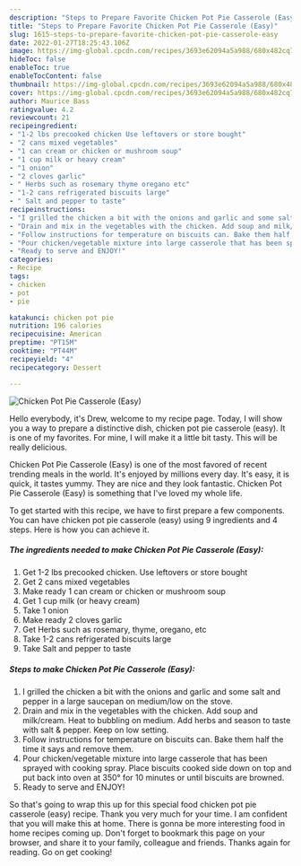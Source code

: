 ```yaml
---
description: "Steps to Prepare Favorite Chicken Pot Pie Casserole (Easy)"
title: "Steps to Prepare Favorite Chicken Pot Pie Casserole (Easy)"
slug: 1615-steps-to-prepare-favorite-chicken-pot-pie-casserole-easy
date: 2022-01-27T18:25:43.106Z
image: https://img-global.cpcdn.com/recipes/3693e62094a5a988/680x482cq70/chicken-pot-pie-casserole-easy-recipe-main-photo.jpg
hideToc: false
enableToc: true
enableTocContent: false
thumbnail: https://img-global.cpcdn.com/recipes/3693e62094a5a988/680x482cq70/chicken-pot-pie-casserole-easy-recipe-main-photo.jpg
cover: https://img-global.cpcdn.com/recipes/3693e62094a5a988/680x482cq70/chicken-pot-pie-casserole-easy-recipe-main-photo.jpg
author: Maurice Bass
ratingvalue: 4.2
reviewcount: 21
recipeingredient:
- "1-2 lbs precooked chicken Use leftovers or store bought"
- "2 cans mixed vegetables"
- "1 can cream or chicken or mushroom soup"
- "1 cup milk or heavy cream"
- "1 onion"
- "2 cloves garlic"
- " Herbs such as rosemary thyme oregano etc"
- "1-2 cans refrigerated biscuits large"
- " Salt and pepper to taste"
recipeinstructions:
- "I grilled the chicken a bit with the onions and garlic and some salt and pepper in a large saucepan on medium/low on the stove."
- "Drain and mix in the vegetables with the chicken. Add soup and milk/cream. Heat to bubbling on medium. Add herbs and season to taste with salt & pepper. Keep on low setting."
- "Follow instructions for temperature on biscuits can. Bake them half the time it says and remove them."
- "Pour chicken/vegetable mixture into large casserole that has been sprayed with cooking spray. Place biscuits cooked side down on top and put back into oven at 350° for 10 minutes or until biscuits are browned."
- "Ready to serve and ENJOY!"
categories:
- Recipe
tags:
- chicken
- pot
- pie

katakunci: chicken pot pie 
nutrition: 196 calories
recipecuisine: American
preptime: "PT15M"
cooktime: "PT44M"
recipeyield: "4"
recipecategory: Dessert

---
```



![Chicken Pot Pie Casserole (Easy)](https://img-global.cpcdn.com/recipes/3693e62094a5a988/680x482cq70/chicken-pot-pie-casserole-easy-recipe-main-photo.jpg)

Hello everybody, it's Drew, welcome to my recipe page. Today, I will show you a way to prepare a distinctive dish, chicken pot pie casserole (easy). It is one of my favorites. For mine, I will make it a little bit tasty. This will be really delicious.

Chicken Pot Pie Casserole (Easy) is one of the most favored of recent trending meals in the world. It's enjoyed by millions every day. It's easy, it is quick, it tastes yummy. They are nice and they look fantastic. Chicken Pot Pie Casserole (Easy) is something that I've loved my whole life.




To get started with this recipe, we have to first prepare a few components. You can have chicken pot pie casserole (easy) using 9 ingredients and 4 steps. Here is how you can achieve it.

<!--inarticleads1-->

##### The ingredients needed to make Chicken Pot Pie Casserole (Easy):

1. Get 1-2 lbs precooked chicken. Use leftovers or store bought
1. Get 2 cans mixed vegetables
1. Make ready 1 can cream or chicken or mushroom soup
1. Get 1 cup milk (or heavy cream)
1. Take 1 onion
1. Make ready 2 cloves garlic
1. Get  Herbs such as rosemary, thyme, oregano, etc
1. Take 1-2 cans refrigerated biscuits large
1. Take  Salt and pepper to taste




<!--inarticleads2-->

##### Steps to make Chicken Pot Pie Casserole (Easy):

1. I grilled the chicken a bit with the onions and garlic and some salt and pepper in a large saucepan on medium/low on the stove.
1. Drain and mix in the vegetables with the chicken. Add soup and milk/cream. Heat to bubbling on medium. Add herbs and season to taste with salt & pepper. Keep on low setting.
1. Follow instructions for temperature on biscuits can. Bake them half the time it says and remove them.
1. Pour chicken/vegetable mixture into large casserole that has been sprayed with cooking spray. Place biscuits cooked side down on top and put back into oven at 350° for 10 minutes or until biscuits are browned.
1. Ready to serve and ENJOY!



So that's going to wrap this up for this special food chicken pot pie casserole (easy) recipe. Thank you very much for your time. I am confident that you will make this at home. There is gonna be more interesting food in home recipes coming up. Don't forget to bookmark this page on your browser, and share it to your family, colleague and friends. Thanks again for reading. Go on get cooking!
